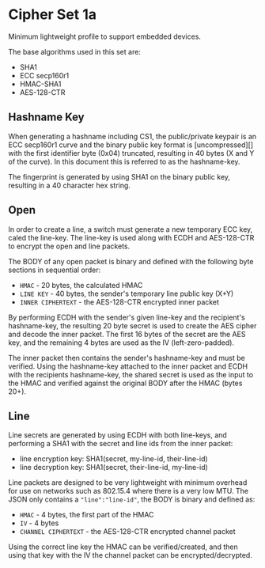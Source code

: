 Cipher Set 1a
============

Minimum lightweight profile to support embedded devices.

The base algorithms used in this set are:

* SHA1
* ECC secp160r1
* HMAC-SHA1
* AES-128-CTR

## Hashname Key

When generating a hashname including CS1, the public/private keypair is an ECC secp160r1 curve and the binary public key format is [uncompressed][] with the first identifier byte (0x04) truncated, resulting in 40 bytes (X and Y of the curve).  In this document this is referred to as the hashname-key.

The fingerprint is generated by using SHA1 on the binary public key, resulting in a 40 character hex string.

## Open

In order to create a line, a switch must generate a new temporary ECC key, caled the line-key. The line-key is used along with ECDH and AES-128-CTR to encrypt the open and line packets.

The BODY of any open packet is binary and defined with the following byte sections in sequential order:

* `HMAC` - 20 bytes, the calculated HMAC
* `LINE KEY` - 40 bytes, the sender's temporary line public key (X+Y)
* `INNER CIPHERTEXT` - the AES-128-CTR encrypted inner packet

By performing ECDH with the sender's given line-key and the recipient's hashname-key, the resulting 20 byte secret is used to create the AES cipher and decode the inner packet. The first 16 bytes of the secret are the AES key, and the remaining 4 bytes are used as the IV (left-zero-padded).

The inner packet then contains the sender's hashname-key and must be verified.  Using the hashname-key attached to the inner packet and ECDH with the recipients hashname-key, the shared secret is used as the input to the HMAC and verified against the original BODY after the HMAC (bytes 20+).

## Line

Line secrets are generated by using ECDH with both line-keys, and performing a SHA1 with the secret and line ids from the inner packet:

* line encryption key: SHA1(secret, my-line-id, their-line-id)
* line decryption key: SHA1(secret, their-line-id, my-line-id)

Line packets are designed to be very lightweight with minimum overhead for use on networks such as 802.15.4 where there is a very low MTU. The JSON only contains a `"line":"line-id"`, the BODY is binary and defined as:

* `HMAC` - 4 bytes, the first part of the HMAC
* `IV` - 4 bytes
* `CHANNEL CIPHERTEXT` - the AES-128-CTR encrypted channel packet

Using the correct line key the HMAC can be verified/created, and then using that key with the IV the channel packet can be encrypted/decrypted.




